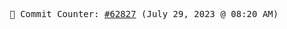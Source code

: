 <p align="center">
    <samp>
        📮 Commit Counter: <a href="https://github.com/Javascript-void0/Javascript-void0/commits/main">#62827</a> (July 29, 2023 @ 08:20 AM)
    </samp>
</p>